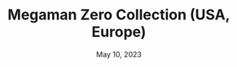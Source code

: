 ---
layout: nds
title: "Megaman Zero Collection (USA, Europe)"
categories:
 - approved
 - nds
 - universal
 - safe
tags:
- megaman
date: May 10, 2023
permalink: /games/megaman-zero-collection/play/details
publisher: Capcom
gid: megaman-zero-collection
---